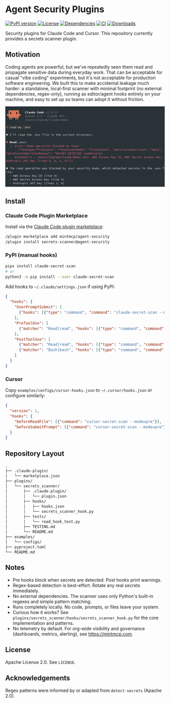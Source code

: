 # Agent Security Plugins

[![PyPI version](https://badge.fury.io/py/claude-secret-scan.svg)](https://badge.fury.io/py/claude-secret-scan)
[![License](https://img.shields.io/badge/License-Apache%202.0-blue.svg)](https://opensource.org/licenses/Apache-2.0)
[![Dependencies](https://img.shields.io/badge/dependencies-zero-success.svg)]()
[![CI](https://github.com/mintmcp/agent-security/workflows/CI/badge.svg)](https://github.com/mintmcp/agent-security/actions)
[![Downloads](https://pepy.tech/badge/claude-secret-scan)](https://pepy.tech/project/claude-secret-scan)

Security plugins for Claude Code and Cursor. This repository currently provides a secrets scanner plugin.

## Motivation

Coding agents are powerful, but we've repeatedly seen them read and propagate sensitive data during everyday work. That can be acceptable for casual "vibe coding" experiments, but it's not acceptable for production software engineering. We built this to make accidental leakage much harder: a standalone, local-first scanner with minimal footprint (no external dependencies, regex-only), running as editor/agent hooks entirely on your machine, and easy to set up so teams can adopt it without friction.

![Claude Code blocked from reading .env file with secrets](assets/claude-blocked.png)

## Install

### Claude Code Plugin Marketplace

Install via the [Claude Code plugin marketplace](https://www.anthropic.com/news/claude-code-plugins):

```bash
/plugin marketplace add mintmcp/agent-security
/plugin install secrets-scanner@agent-security
```

### PyPI (manual hooks)

```bash
pipx install claude-secret-scan
# or
python3 -m pip install --user claude-secret-scan
```

Add hooks to `~/.claude/settings.json` if using PyPI:

```json
{
  "hooks": {
    "UserPromptSubmit": [
      {"hooks": [{"type": "command", "command": "claude-secret-scan --mode=pre"}]} 
    ],
    "PreToolUse": [
      {"matcher": "Read|read", "hooks": [{"type": "command", "command": "claude-secret-scan --mode=pre"}]}
    ],
    "PostToolUse": [
      {"matcher": "Read|read", "hooks": [{"type": "command", "command": "claude-secret-scan --mode=post"}]},
      {"matcher": "Bash|bash", "hooks": [{"type": "command", "command": "claude-secret-scan --mode=post"}]}
    ]
  }
}
```

### Cursor

Copy `examples/configs/cursor-hooks.json` to `~/.cursor/hooks.json` or configure similarly:

```json
{
  "version": 1,
  "hooks": {
    "beforeReadFile": [{"command": "cursor-secret-scan --mode=pre"}],
    "beforeSubmitPrompt": [{"command": "cursor-secret-scan --mode=pre"}]
  }
}
```

## Repository Layout

```
.
├── .claude-plugin/
│   └── marketplace.json
├── plugins/
│   └── secrets_scanner/
│       ├── .claude-plugin/
│       │   └── plugin.json
│       ├── hooks/
│       │   ├── hooks.json
│       │   └── secrets_scanner_hook.py
│       ├── tests/
│       │   └── read_hook_test.py
│       ├── TESTING.md
│       └── README.md
├── examples/
│   └── configs/
├── pyproject.toml
└── README.md
```

## Notes

- Pre hooks block when secrets are detected. Post hooks print warnings.
- Regex-based detection is best-effort. Rotate any real secrets immediately.
- No external dependencies. The scanner uses only Python's built-in regexes and simple pattern matching.
- Runs completely locally. No code, prompts, or files leave your system.
- Curious how it works? See `plugins/secrets_scanner/hooks/secrets_scanner_hook.py` for the core implementation and patterns.
- No telemetry by default. For org-wide visibility and governance (dashboards, metrics, alerting), see https://mintmcp.com.

## License

Apache License 2.0. See `LICENSE`.

## Acknowledgements

Regex patterns were informed by or adapted from `detect-secrets` (Apache 2.0).
